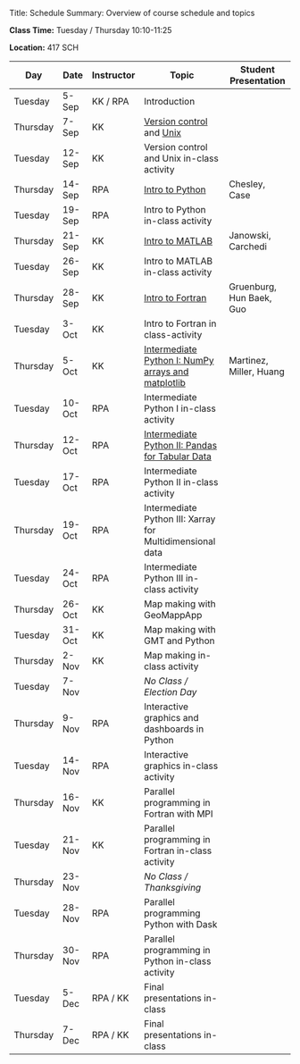 Title: Schedule
Summary: Overview of course schedule and topics

**Class Time:** Tuesday / Thursday 10:10-11:25

**Location:** 417 SCH



| Day      | Date   | Instructor | Topic     | Student Presentation |
|----------|--------|------------|--------------------------|--------------------------------|
| Tuesday  | 5-Sep  | KK / RPA   | Introduction                  |                            |
| Thursday | 7-Sep  | KK         | [Version control]({filename}/lectures/unix_git/intro_to_git.md) and [Unix]({filename}/lectures/unix_git/intro_to_unix_1.md) | |
| Tuesday  | 12-Sep | KK         | Version control and Unix in-class activity    |            |
| Thursday | 14-Sep | RPA        | [Intro to Python]({filename}/lectures/python/intro_to_python.ipynb) | Chesley, Case |
| Tuesday  | 19-Sep | RPA        | Intro to Python in-class activity   |                      |
| Thursday | 21-Sep | KK         | [Intro to MATLAB]({filename}/lectures/matlab/matlab.md)   | Janowski, Carchedi |
| Tuesday  | 26-Sep | KK         | Intro to MATLAB in-class activity  |                       |
| Thursday | 28-Sep | KK         | [Intro to Fortran]({filename}/lectures/fortran/fortran.md) |  Gruenburg, Hun Baek, Guo                    |
| Tuesday  | 3-Oct  | KK         | Intro to Fortran in class-activity  |                     |
| Thursday | 5-Oct  | KK         | [Intermediate Python I: NumPy arrays and matplotlib]({filename}/lectures/python/numpy_and_matplotlib.ipynb) | Martinez, Miller, Huang    |
| Tuesday  | 10-Oct | RPA        | Intermediate Python I in-class activity         |         |
| Thursday | 12-Oct | RPA        | [Intermediate Python II: Pandas for Tabular Data]({filename}/lectures/python/pandas.ipynb)  |        |
| Tuesday  | 17-Oct | RPA        | Intermediate Python II in-class activity         |        |
| Thursday | 19-Oct | RPA        | Intermediate Python III: Xarray for Multidimensional data | |
| Tuesday  | 24-Oct | RPA        | Intermediate Python III in-class activity         |       |
| Thursday | 26-Oct | KK         | Map making with GeoMappApp                        |       |
| Tuesday  | 31-Oct | KK         | Map making with GMT and Python                    |       |
| Thursday | 2-Nov  | KK         | Map making in-class activity                      |       |
| Tuesday  | 7-Nov  |            | _No Class / Election Day_                       |  |
| Thursday | 9-Nov  | RPA        | Interactive graphics and dashboards in Python    |        |
| Tuesday  | 14-Nov | RPA        | Interactive graphics in-class activity           |        |
| Thursday | 16-Nov | KK         | Parallel programming in Fortran with MPI         |        |
| Tuesday  | 21-Nov | KK         | Parallel programming in Fortran in-class activity  |      |
| Thursday | 23-Nov |            | _No Class / Thanksgiving_                     |     |
| Tuesday  | 28-Nov | RPA        | Parallel programming Python with Dask          |          |
| Thursday | 30-Nov | RPA        | Parallel programming in Python in-class activity |        |
| Tuesday  | 5-Dec  | RPA / KK   | Final presentations in-class                     |        |
| Thursday | 7-Dec  | RPA / KK   | Final presentations in-class                     |        |
